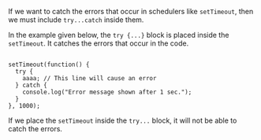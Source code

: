 If we want to catch the errors that occur
in schedulers like `setTimeout`,
then we must include `try...catch`
inside them.

In the example given below,
the `try {...}` block is placed
inside the `setTimeout`.
It catches the errors that occur in the code.

<Editor lang="javascript">
<code>
setTimeout(function() {
  try {
    aaaa; // This line will cause an error
  } catch {
    console.log("Error message shown after 1 sec.");
  }
}, 1000);
</code>
</Editor>

If we place the `setTimeout` inside
the `try...` block,
it will not be able to catch the errors.
